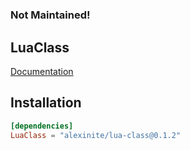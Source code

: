 #

### Not Maintained!

## LuaClass

[Documentation](https://alexinite.github.io/WallyPackages/classes/)

## Installation

```toml
[dependencies]
LuaClass = "alexinite/lua-class@0.1.2"
```

